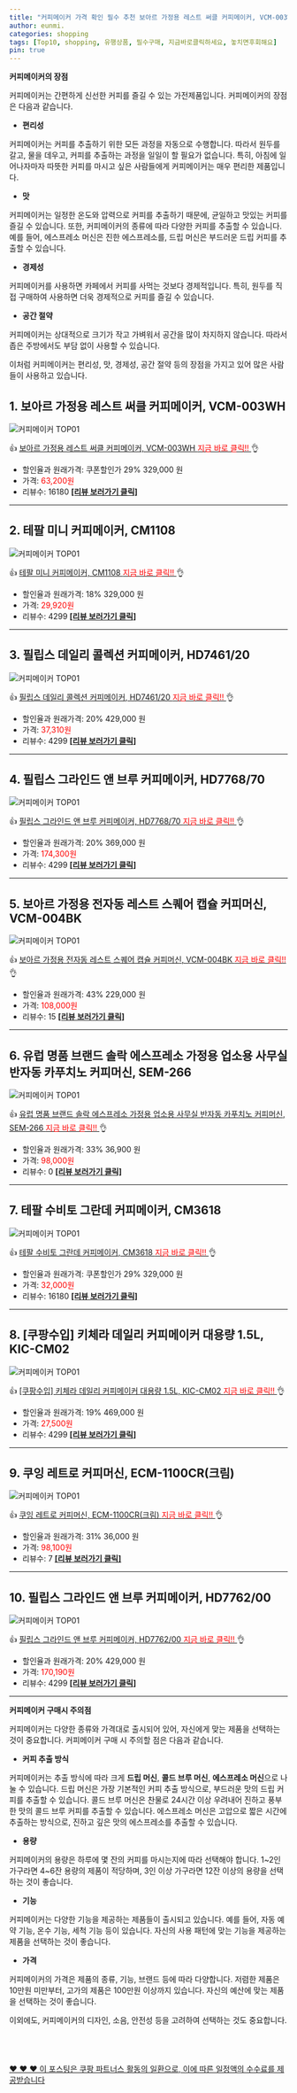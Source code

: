 ```yaml
---
title: "커피메이커 가격 확인 필수 추천 보아르 가정용 레스트 써클 커피메이커, VCM-003WH 비교 장점 구매가이드"
author: eunmi.
categories: shopping
tags: [Top10, shopping, 유행상품, 필수구매, 지금바로클릭하세요, 놓치면후회해요]
pin: true
---
```

**커피메이커의 장점**

커피메이커는 간편하게 신선한 커피를 즐길 수 있는 가전제품입니다. 커피메이커의 장점은 다음과 같습니다.

* **편리성**

커피메이커는 커피를 추출하기 위한 모든 과정을 자동으로 수행합니다. 따라서 원두를 갈고, 물을 데우고, 커피를 추출하는 과정을 일일이 할 필요가 없습니다. 특히, 아침에 일어나자마자 따뜻한 커피를 마시고 싶은 사람들에게 커피메이커는 매우 편리한 제품입니다.

* **맛**

커피메이커는 일정한 온도와 압력으로 커피를 추출하기 때문에, 균일하고 맛있는 커피를 즐길 수 있습니다. 또한, 커피메이커의 종류에 따라 다양한 커피를 추출할 수 있습니다. 예를 들어, 에스프레소 머신은 진한 에스프레소를, 드립 머신은 부드러운 드립 커피를 추출할 수 있습니다.

* **경제성**

커피메이커를 사용하면 카페에서 커피를 사먹는 것보다 경제적입니다. 특히, 원두를 직접 구매하여 사용하면 더욱 경제적으로 커피를 즐길 수 있습니다.

* **공간 절약**

커피메이커는 상대적으로 크기가 작고 가벼워서 공간을 많이 차지하지 않습니다. 따라서 좁은 주방에서도 부담 없이 사용할 수 있습니다.

이처럼 커피메이커는 편리성, 맛, 경제성, 공간 절약 등의 장점을 가지고 있어 많은 사람들이 사용하고 있습니다.

   

## 1. 보아르 가정용 레스트 써클 커피메이커, VCM-003WH

![커피메이커 TOP01](https://thumbnail6.coupangcdn.com/thumbnails/remote/230x230ex/image/retail/images/1213696801026272-a221b9fb-105f-4bf1-ae9c-3e84621c77f7.jpg)


👍 [보아르 가정용 레스트 써클 커피메이커, VCM-003WH <font color=red> 지금 바로 클릭!! </font> ](https://link.coupang.com/re/AFFSDP?lptag=AF3617701&subid=GithubCoopas&pageKey=5871769731&traceid=V0-153&itemId=10275605159&vendorItemId=77557986537) 👌 


- 할인율과 원래가격: 쿠폰할인가 29%  329,000   원
- 가격: <span style='color:red'>63,200원</span>
- 리뷰수: 16180  [**[리뷰 보러가기 클릭]**](https://link.coupang.com/re/AFFSDP?lptag=AF3617701&subid=GithubCoopas&pageKey=5871769731&traceid=V0-153&itemId=10275605159&vendorItemId=77557986537)

---


   

## 2. 테팔 미니 커피메이커, CM1108

![커피메이커 TOP01](https://thumbnail7.coupangcdn.com/thumbnails/remote/230x230ex/image/product/image/vendoritem/2019/01/29/3005159898/87fccce8-605f-4ad1-aaee-a1dd3f0e7081.jpg)


👍 [테팔 미니 커피메이커, CM1108 <font color=red> 지금 바로 클릭!! </font> ](https://link.coupang.com/re/AFFSDP?lptag=AF3617701&subid=GithubCoopas&pageKey=14932512&traceid=V0-153&itemId=61489993&vendorItemId=3005159898) 👌 


- 할인율과 원래가격: 18%  329,000   원
- 가격: <span style='color:red'>29,920원</span>
- 리뷰수: 4299  [**[리뷰 보러가기 클릭]**](https://link.coupang.com/re/AFFSDP?lptag=AF3617701&subid=GithubCoopas&pageKey=14932512&traceid=V0-153&itemId=61489993&vendorItemId=3005159898)

---


   

## 3. 필립스 데일리 콜렉션 커피메이커, HD7461/20

![커피메이커 TOP01](https://thumbnail7.coupangcdn.com/thumbnails/remote/230x230ex/image/retail/images/2284277568038643-9f95dbd4-2d94-4edc-97a3-2c655ee1ce0a.jpg)


👍 [필립스 데일리 콜렉션 커피메이커, HD7461/20 <font color=red> 지금 바로 클릭!! </font> ](https://link.coupang.com/re/AFFSDP?lptag=AF3617701&subid=GithubCoopas&pageKey=4916941967&traceid=V0-153&itemId=6435225363&vendorItemId=73730302553) 👌 


- 할인율과 원래가격: 20%  429,000   원
- 가격: <span style='color:red'>37,310원</span>
- 리뷰수: 4299  [**[리뷰 보러가기 클릭]**](https://link.coupang.com/re/AFFSDP?lptag=AF3617701&subid=GithubCoopas&pageKey=4916941967&traceid=V0-153&itemId=6435225363&vendorItemId=73730302553)

---


   

## 4. 필립스 그라인드 앤 브루 커피메이커, HD7768/70

![커피메이커 TOP01](https://thumbnail7.coupangcdn.com/thumbnails/remote/230x230ex/image/retail/images/1157744137847300-26a57bd5-bc19-42ca-aab5-3b804f5cc954.jpg)


👍 [필립스 그라인드 앤 브루 커피메이커, HD7768/70 <font color=red> 지금 바로 클릭!! </font> ](https://link.coupang.com/re/AFFSDP?lptag=AF3617701&subid=GithubCoopas&pageKey=4916941998&traceid=V0-153&itemId=6435225396&vendorItemId=73730302512) 👌 


- 할인율과 원래가격: 20%  369,000   원
- 가격: <span style='color:red'>174,300원</span>
- 리뷰수: 4299  [**[리뷰 보러가기 클릭]**](https://link.coupang.com/re/AFFSDP?lptag=AF3617701&subid=GithubCoopas&pageKey=4916941998&traceid=V0-153&itemId=6435225396&vendorItemId=73730302512)

---


   

## 5. 보아르 가정용 전자동 레스트 스퀘어 캡슐 커피머신, VCM-004BK

![커피메이커 TOP01](https://thumbnail7.coupangcdn.com/thumbnails/remote/230x230ex/image/retail/images/5715797130552010-3c06be03-706c-4270-9c95-add6101170aa.jpg)


👍 [보아르 가정용 전자동 레스트 스퀘어 캡슐 커피머신, VCM-004BK <font color=red> 지금 바로 클릭!! </font> ](https://link.coupang.com/re/AFFSDP?lptag=AF3617701&subid=GithubCoopas&pageKey=6132991619&traceid=V0-153&itemId=11708537409&vendorItemId=78982721096) 👌 


- 할인율과 원래가격: 43%  229,000   원
- 가격: <span style='color:red'>108,000원</span>
- 리뷰수: 15  [**[리뷰 보러가기 클릭]**](https://link.coupang.com/re/AFFSDP?lptag=AF3617701&subid=GithubCoopas&pageKey=6132991619&traceid=V0-153&itemId=11708537409&vendorItemId=78982721096)

---


   

## 6. 유럽 명품 브랜드 솔락 에스프레소 가정용 업소용 사무실 반자동 카푸치노 커피머신, SEM-266

![커피메이커 TOP01](https://thumbnail10.coupangcdn.com/thumbnails/remote/230x230ex/image/vendor_inventory/8a9a/ae15635882364b52c58c62b0e5e588c974d5f3e76f503d35b694a4bb656a.jpg)


👍 [유럽 명품 브랜드 솔락 에스프레소 가정용 업소용 사무실 반자동 카푸치노 커피머신, SEM-266 <font color=red> 지금 바로 클릭!! </font> ](https://link.coupang.com/re/AFFSDP?lptag=AF3617701&subid=GithubCoopas&pageKey=7647907026&traceid=V0-153&itemId=20341148774&vendorItemId=87425952587) 👌 


- 할인율과 원래가격: 33%  36,900   원
- 가격: <span style='color:red'>98,000원</span>
- 리뷰수: 0  [**[리뷰 보러가기 클릭]**](https://link.coupang.com/re/AFFSDP?lptag=AF3617701&subid=GithubCoopas&pageKey=7647907026&traceid=V0-153&itemId=20341148774&vendorItemId=87425952587)

---


   

## 7. 테팔 수비토 그란데 커피메이커, CM3618

![커피메이커 TOP01](https://thumbnail10.coupangcdn.com/thumbnails/remote/230x230ex/image/product/image/vendoritem/2019/02/28/3009675668/42d5a35f-c10c-4229-b872-8cbea5a45ca3.jpg)


👍 [테팔 수비토 그란데 커피메이커, CM3618 <font color=red> 지금 바로 클릭!! </font> ](https://link.coupang.com/re/AFFSDP?lptag=AF3617701&subid=GithubCoopas&pageKey=1657160&traceid=V0-153&itemId=7212877&vendorItemId=3009675668) 👌 


- 할인율과 원래가격: 쿠폰할인가 29%  329,000   원
- 가격: <span style='color:red'>32,000원</span>
- 리뷰수: 16180  [**[리뷰 보러가기 클릭]**](https://link.coupang.com/re/AFFSDP?lptag=AF3617701&subid=GithubCoopas&pageKey=1657160&traceid=V0-153&itemId=7212877&vendorItemId=3009675668)

---


   

## 8. [쿠팡수입] 키체라 데일리 커피메이커 대용량 1.5L, KIC-CM02

![커피메이커 TOP01](https://thumbnail10.coupangcdn.com/thumbnails/remote/230x230ex/image/retail/images/2367829902950280-d434acef-5b6b-4634-a09e-af4088534ac6.jpg)


👍 [[쿠팡수입] 키체라 데일리 커피메이커 대용량 1.5L, KIC-CM02 <font color=red> 지금 바로 클릭!! </font> ](https://link.coupang.com/re/AFFSDP?lptag=AF3617701&subid=GithubCoopas&pageKey=6918629752&traceid=V0-153&itemId=16699687193&vendorItemId=83882254199) 👌 


- 할인율과 원래가격: 19%  469,000   원
- 가격: <span style='color:red'>27,500원</span>
- 리뷰수: 4299  [**[리뷰 보러가기 클릭]**](https://link.coupang.com/re/AFFSDP?lptag=AF3617701&subid=GithubCoopas&pageKey=6918629752&traceid=V0-153&itemId=16699687193&vendorItemId=83882254199)

---


   

## 9. 쿠잉 레트로 커피머신, ECM-1100CR(크림)

![커피메이커 TOP01](https://thumbnail10.coupangcdn.com/thumbnails/remote/230x230ex/image/retail/images/2023/06/27/10/5/b9c3c870-78ff-45ac-a97f-32e41f5899fd.jpg)


👍 [쿠잉 레트로 커피머신, ECM-1100CR(크림) <font color=red> 지금 바로 클릭!! </font> ](https://link.coupang.com/re/AFFSDP?lptag=AF3617701&subid=GithubCoopas&pageKey=7427053404&traceid=V0-153&itemId=19281224930&vendorItemId=86396210649) 👌 


- 할인율과 원래가격: 31%  36,000   원
- 가격: <span style='color:red'>98,100원</span>
- 리뷰수: 7  [**[리뷰 보러가기 클릭]**](https://link.coupang.com/re/AFFSDP?lptag=AF3617701&subid=GithubCoopas&pageKey=7427053404&traceid=V0-153&itemId=19281224930&vendorItemId=86396210649)

---


   

## 10. 필립스 그라인드 앤 브루 커피메이커, HD7762/00

![커피메이커 TOP01](https://thumbnail9.coupangcdn.com/thumbnails/remote/230x230ex/image/retail/images/2023/04/03/10/4/37afaf96-d6ce-4063-a852-638c4f323137.jpg)


👍 [필립스 그라인드 앤 브루 커피메이커, HD7762/00 <font color=red> 지금 바로 클릭!! </font> ](https://link.coupang.com/re/AFFSDP?lptag=AF3617701&subid=GithubCoopas&pageKey=7240182157&traceid=V0-153&itemId=18394203046&vendorItemId=85537196532) 👌 


- 할인율과 원래가격: 20%  429,000   원
- 가격: <span style='color:red'>170,190원</span>
- 리뷰수: 4299  [**[리뷰 보러가기 클릭]**](https://link.coupang.com/re/AFFSDP?lptag=AF3617701&subid=GithubCoopas&pageKey=7240182157&traceid=V0-153&itemId=18394203046&vendorItemId=85537196532)

---
**커피메이커 구매시 주의점**

커피메이커는 다양한 종류와 가격대로 출시되어 있어, 자신에게 맞는 제품을 선택하는 것이 중요합니다. 커피메이커 구매 시 주의할 점은 다음과 같습니다.

* **커피 추출 방식**

커피메이커는 추출 방식에 따라 크게 **드립 머신**, **콜드 브루 머신**, **에스프레소 머신**으로 나눌 수 있습니다. 드립 머신은 가장 기본적인 커피 추출 방식으로, 부드러운 맛의 드립 커피를 추출할 수 있습니다. 콜드 브루 머신은 찬물로 24시간 이상 우려내어 진하고 풍부한 맛의 콜드 브루 커피를 추출할 수 있습니다. 에스프레소 머신은 고압으로 짧은 시간에 추출하는 방식으로, 진하고 깊은 맛의 에스프레소를 추출할 수 있습니다.

* **용량**

커피메이커의 용량은 하루에 몇 잔의 커피를 마시는지에 따라 선택해야 합니다. 1~2인 가구라면 4~6잔 용량의 제품이 적당하며, 3인 이상 가구라면 12잔 이상의 용량을 선택하는 것이 좋습니다.

* **기능**

커피메이커는 다양한 기능을 제공하는 제품들이 출시되고 있습니다. 예를 들어, 자동 예약 기능, 온수 기능, 세척 기능 등이 있습니다. 자신의 사용 패턴에 맞는 기능을 제공하는 제품을 선택하는 것이 좋습니다.

* **가격**

커피메이커의 가격은 제품의 종류, 기능, 브랜드 등에 따라 다양합니다. 저렴한 제품은 10만원 미만부터, 고가의 제품은 100만원 이상까지 있습니다. 자신의 예산에 맞는 제품을 선택하는 것이 좋습니다.

이외에도, 커피메이커의 디자인, 소음, 안전성 등을 고려하여 선택하는 것도 중요합니다.<br><br><br><br><br> [ ❤ ❤ ❤ 이 포스팅은 쿠팡 파트너스 활동의 일환으로, 이에 따른 일정액의 수수료를 제공받습니다](https://link.coupang.com/a/bcEFyh)